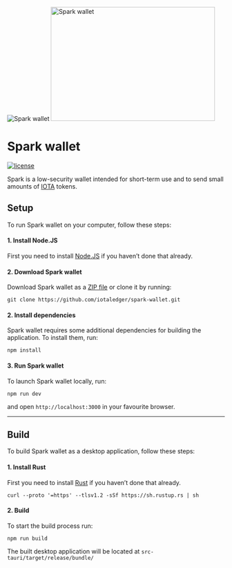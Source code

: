 ![Spark wallet]()
<img src="https://raw.githubusercontent.com/iotaledger/spark-wallet/master/assets/spark-wallet.jpg" alt="Spark wallet" width="380" height="264"/>

# Spark wallet

<p>
  <a href="https://github.com/iotaledger/spark-wallet/blob/master/LICENSE">
    <img src="https://img.shields.io/github/license/iotaledger/spark-wallet.svg" alt="license">
  </a>
</p>

Spark is a low-security wallet intended for short-term use and to send small amounts of [IOTA](https://www.iota.org) tokens.

## Setup

To run Spark wallet on your computer, follow these steps:

#### 1. Install Node.JS

First you need to install [Node.JS](https://nodejs.org) if you haven’t done that already.

#### 2. Download Spark wallet

Download Spark wallet as a [ZIP file](https://github.com/iotaledger/spark-wallet/archive/master.zip) or clone it by running:

```
git clone https://github.com/iotaledger/spark-wallet.git
```

#### 2. Install dependencies

Spark wallet requires some additional dependencies for building the application. To install them, run:

```
npm install
```

#### 3. Run Spark wallet

To launch Spark wallet locally, run:

```
npm run dev
```

and open `http://localhost:3000` in your favourite browser.

---

## Build

To build Spark wallet as a desktop application, follow these steps:

#### 1. Install Rust

First you need to install [Rust](https://www.rust-lang.org/) if you haven’t done that already.

```
curl --proto '=https' --tlsv1.2 -sSf https://sh.rustup.rs | sh
```

#### 2. Build

To start the build process run:

```
npm run build
```

The built desktop application will be located at `src-tauri/target/release/bundle/`
